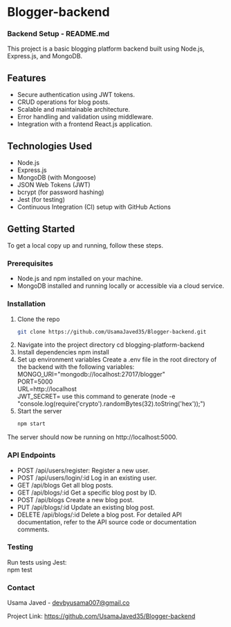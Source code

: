 # Blogger-backend

### Backend Setup - README.md
This project is a basic blogging platform backend built using Node.js, Express.js, and MongoDB.

## Features

- Secure authentication using JWT tokens.
- CRUD operations for blog posts.
- Scalable and maintainable architecture.
- Error handling and validation using middleware.
- Integration with a frontend React.js application.

## Technologies Used

- Node.js
- Express.js
- MongoDB (with Mongoose)
- JSON Web Tokens (JWT)
- bcrypt (for password hashing)
- Jest (for testing)
- Continuous Integration (CI) setup with GitHub Actions

## Getting Started

To get a local copy up and running, follow these steps.

### Prerequisites

- Node.js and npm installed on your machine.
- MongoDB installed and running locally or accessible via a cloud service.

### Installation

1. Clone the repo
   ```sh
   git clone https://github.com/UsamaJaved35/Blogger-backend.git
2. Navigate into the project directory
  cd blogging-platform-backend
3. Install dependencies
  npm install
4. Set up environment variables
Create a .env file in the root directory of the backend with the following variables:<br/>
MONGO_URI="mongodb://localhost:27017/blogger"<br/>
PORT=5000<br/>
URL=http://localhost<br/>
JWT_SECRET= use this command to generate (node -e "console.log(require('crypto').randomBytes(32).toString('hex'));")
5. Start the server<br/>
   ```sh
   npm start

The server should now be running on http://localhost:5000.

### API Endpoints
- POST /api/users/register: Register a new user.
- POST /api/users/login/:id Log in an existing user.
- GET /api/blogs Get all blog posts.
- GET /api/blogs/:id Get a specific blog post by ID.
- POST /api/blogs Create a new blog post.
- PUT /api/blogs/:id Update an existing blog post.
- DELETE /api/blogs/:id Delete a blog post.
For detailed API documentation, refer to the API source code or documentation comments.

### Testing
Run tests using Jest:<br/>
npm test

### Contact
Usama Javed - devbyusama007@gmail.co

Project Link: https://github.com/UsamaJaved35/Blogger-backend
